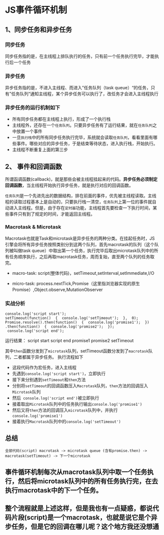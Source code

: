 JS事件循环机制
===

## 1、同步任务和异步任务
### 同步任务

同步任务指的是，在主线程上排队执行的任务，只有前一个任务执行完毕，才能执行后一个任务

### 异步任务
异步任务指的是，不进入主线程、而进入”任务队列（task queue）“的任务，只有”任务队列“通知主线程，某个异步任务可以执行了，改任务才会进入主线程执行

### 异步任务的运行机制如下
 - 所有同步任务都在主线程上执行，形成了一个执行栈
- 主线程外，还存在一个`任务队列`。只要异步任务有了运行结果，就在`任务队列`之中放置一个事件
- 一旦`执行栈`中的所有同步任务执行完毕，系统就会读取`任务队列`，看看里面有哪些事件。哪些对应的异步任务，于是结束等待状态，进入执行栈，开始执行。
- 主线程不断重复上面的第三步

## 2、 事件和回调函数
所谓函调函数(callback)，就是那些会被主线程挂起来的代码。**异步任务必须制定回调函数**，当主线程开始执行异步任务，就是执行对应的回调函数。

`任务队列`是一个先进先出的数据结构，排在前面的事件，优先被主线程读取。主线程的读取过程基本上是自动的，只要执行栈一清空，`任务队列`上第一位的事件就自动进入主线程。但是，由于存在`定时器`功能，主线程首先要检查一下执行时间，某些事件只有到了规定的时间，才能返回主线程。

### Macrotask & Microtask
Macrotask也就是Task和microtask是异步任务的两种分类。在挂起任务时，JS引擎会将所有异步任务按照类别分到这两个队列，首先macrotask的队列（这个队列被叫做task queue）中取出第一个任务，执行完毕后取出microtask队列中的所有任务顺序执行，之后再取macrotask任务，周而复始，直至两个队列的任务取完。

- macro-task: script(整体代码)，setTimeout,setInterval,setImmediate,I/O

- micro-task: process.nextTick,Promise（这里指浏览器实现的原生Promise）,Object.observe,MutationObserver

### 实战分析
```
console.log('script start');  
setTimeout(function()  {  console.log('setTimeout');  },  0);  Promise.resolve().then(function()  {  console.log('promise1');  })
.then(function()  {  console.log('promise2');  }); 
 console.log('script end');
```
运行结果：
script start
script end
promise1
promise2
setTimeout

其中`then`函数分发到了`microtask`队列，setTimeout函数分发到了`macrotask`队列，二者都属于异步任务。
执行流程如下
- 这段代码作为宏任务，进入主线程
- 先遇到`console.log('script start')`，立即执行
- 接下来分别遇到`setTimeout`和`then`方法
- 分别将`setTimeout`的回调函数压入`Macrotask`队列，`then`方法的回调压入`Microtask`队列
- 然后` console.log('script end')`被立即执行
- 接着取出`Microtask`队列中的任务执行输出`console.log('promise1')`
- 然后又将`then`方法的回调压入`microtask`队列中，并执行`console.log('promise1')`
- 接着执行`Macrotask`队列中的`console.log('setTimeout')`

## 总结
`全部代码(script) macrotask -> microtask queue (含有promise.then) -> macrotask(setTimeout) -> 下一个microtask`

## 事件循环机制每次从macrotask队列中取一个任务执行，然后将microtask队列中的所有任务执行完，在去执行macrotask中的下一个任务。


## 整个流程就是上述这样，但是我也有一点疑惑，都说代码片段(script)是一个macrotask，也就是说它是个异步任务，但是它的回调在哪儿呢？这个地方我还没想通






